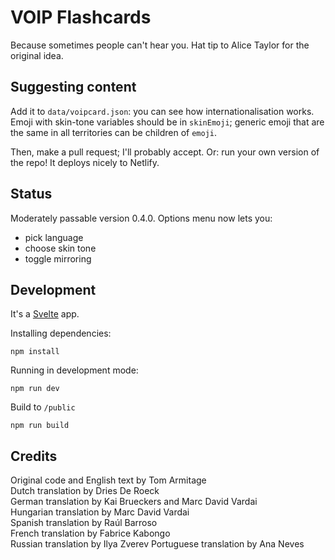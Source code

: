 # VOIP Flashcards

Because sometimes people can't hear you. Hat tip to Alice Taylor for the original idea.

## Suggesting content

Add it to `data/voipcard.json`: you can see how internationalisation works. Emoji with skin-tone variables should be in `skinEmoji`; generic emoji that are the same in all territories can be children of `emoji`.

Then, make a pull request; I'll probably accept. Or: run your own version of the repo! It deploys nicely to Netlify.

## Status

Moderately passable version 0.4.0. Options menu now lets you:

* pick language
* choose skin tone
* toggle mirroring


## Development

It's a [Svelte](https://svelte.dev) app.

Installing dependencies:

    npm install

Running in development mode:

    npm run dev

Build to `/public`

    npm run build

## Credits

Original code and English text by Tom Armitage  
Dutch translation by Dries De Roeck  
German translation by Kai Brueckers and Marc David Vardai  
Hungarian translation by Marc David Vardai  
Spanish translation by Raúl Barroso  
French translation by Fabrice Kabongo  
Russian translation by Ilya Zverev
Portuguese translation by Ana Neves
